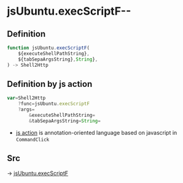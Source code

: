 # jsUbuntu.execScriptF--

## Definition

```js.js
function jsUbuntu.execScriptF(
	${executeShellPathString},
	${tabSepaArgsString},String},
) -> Shell2Http
```


## Definition by js action

```js.js
var=Shell2Http
	?func=jsUbuntu.execScriptF
	?args=
		&executeShellPathString=
		&tabSepaArgsString=String=
```

- [js action](#) is annotation-oriented language based on javascript in `CommandClick`

## Src

-> [jsUbuntu.execScriptF](https://github.com/puutaro/CommandClick/blob/master/app/src/main/java/com/puutaro/commandclick/fragment_lib/terminal_fragment/js_interface/JsUbuntu.kt#L48)



